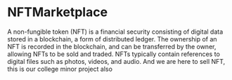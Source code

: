 # NFTMarketplace
A non-fungible token (NFT) is a financial security consisting of digital data stored in a blockchain, a form of distributed ledger. The ownership of an NFT is recorded in the blockchain, and can be transferred by the owner, allowing NFTs to be sold and traded. NFTs typically contain references to digital files such as photos, videos, and audio.  And we are here to sell NFT, this is our college minor project also
